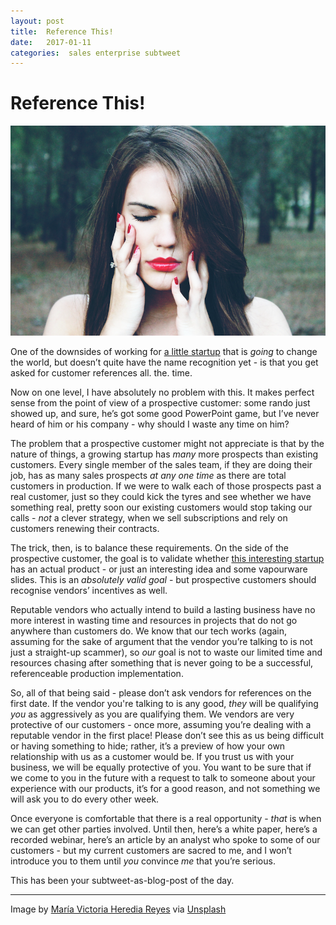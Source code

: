 ```yaml
---
layout: post
title:  Reference This! 
date:   2017-01-11 
categories:  sales enterprise subtweet 
---
```


# Reference This!


![](/images/unknown_filename.288.png)

One of the downsides of working for [a little startup](http://www.moogsoft.com) that is *going* to change the world, but doesn’t quite have the name recognition yet - is that you get asked for customer references all. the. time.

Now on one level, I have absolutely no problem with this. It makes perfect sense from the point of view of a prospective customer: some rando just showed up, and sure, he’s got some good PowerPoint game, but I’ve never heard of him or his company - why should I waste any time on him?

The problem that a prospective customer might not appreciate is that by the nature of things, a growing startup has *many* more prospects than existing customers. Every single member of the sales team, if they are doing their job, has as many sales prospects *at any one time* as there are total customers in production. If we were to walk each of those prospects past a real customer, just so they could kick the tyres and see whether we have something real, pretty soon our existing customers would stop taking our calls - *not* a clever strategy, when we sell subscriptions and rely on customers renewing their contracts. 

The trick, then, is to balance these requirements. On the side of the prospective customer, the goal is to validate whether [this interesting startup](http://www.moogsoft.com) has an actual product - or just an interesting idea and some vapourware slides. This is an *absolutely valid goal* - but prospective customers should recognise vendors’ incentives as well.

Reputable vendors who actually intend to build a lasting business have no more interest in wasting time and resources in projects that do not go anywhere than customers do. We know that our tech works (again, assuming for the sake of argument that the vendor you’re talking to is not just a straight-up scammer), so *our* goal is not to waste our limited time and resources chasing after something that is never going to be a successful, referenceable production implementation.

So, all of that being said - please don’t ask vendors for references on the first date. If the vendor you're talking to is any good, *they* will be qualifying *you* as aggressively as you are qualifying them. We vendors are very protective of our customers - once more, assuming you’re dealing with a reputable vendor in the first place! Please don’t see this as us being difficult or having something to hide; rather, it’s a preview of how your own relationship with us as a customer would be. If you trust us with your business, we will be equally protective of you. You want to be sure that if we come to you in the future with a request to talk to someone about your experience with our products, it’s for a good reason, and not something we will ask you to do every other week. 

Once everyone is comfortable that there is a real opportunity - *that* is when we can get other parties involved. Until then, here’s a white paper, here’s a recorded webinar, here’s an article by an analyst who spoke to some of our customers - but my current customers are sacred to me, and I won’t introduce you to them until *you* convince *me* that you’re serious.

This has been your subtweet-as-blog-post of the day. 

***

Image by [María Victoria Heredia Reyes](http://flickr.com/photos/132020221@N02) via [Unsplash](https://unsplash.com)

